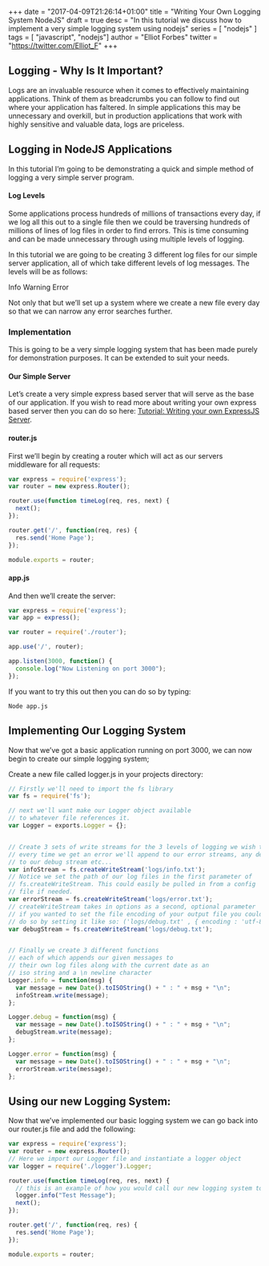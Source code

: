 +++
date = "2017-04-09T21:26:14+01:00"
title = "Writing Your Own Logging System NodeJS"
draft = true
desc = "In this tutorial we discuss how to implement a very simple logging system using nodejs"
series = [ "nodejs" ]
tags = [ "javascript", "nodejs"]
author = "Elliot Forbes"
twitter = "https://twitter.com/Elliot_F"
+++

## Logging - Why Is It Important?

Logs are an invaluable resource when it comes to effectively maintaining applications. Think of them as breadcrumbs you can follow to find out where your application has faltered. In simple applications this may be unnecessary and overkill, but in production applications that work with highly sensitive and valuable data, logs are priceless.

## Logging in NodeJS Applications

In this tutorial I’m going to be demonstrating a quick and simple method of logging a very simple server program. 

#### Log Levels

Some applications process hundreds of millions of transactions every day, if we log all this out to a single file then we could be traversing hundreds of millions of lines of log files in order to find errors. This is time consuming and can be made unnecessary through using multiple levels of logging. 

In this tutorial we are going to be creating 3 different log files for our simple server application, all of which take different levels of log messages. The levels will be as follows:

Info
Warning
Error

Not only that but we’ll set up a system where we create a new file every day so that we can narrow any error searches further. 

### Implementation

This is going to be a very simple logging system that has been made purely for demonstration purposes. It can be extended to suit your needs.

#### Our Simple Server

Let’s create a very simple express based server that will serve as the base of our application. If you wish to read more about writing your own express based server then you can do so here: [Tutorial: Writing your own ExpressJS Server](/javascript/nodejs/creating-a-webserver-with-nodejs/).

#### router.js 

First we’ll begin by creating a router which will act as our servers middleware for all requests:

~~~js
var express = require('express');
var router = new express.Router();

router.use(function timeLog(req, res, next) {
  next();
});

router.get('/', function(req, res) {
  res.send('Home Page');
});

module.exports = router;
~~~

#### app.js

And then we’ll create the server:

~~~js
var express = require('express');
var app = express();

var router = require('./router');

app.use('/', router);

app.listen(3000, function() {
  console.log("Now Listening on port 3000");
});
~~~

If you want to try this out then you can do so by typing:
~~~
Node app.js
~~~

## Implementing Our Logging System

Now that we’ve got a basic application running on port 3000, we can now begin to create our simple logging system; 

Create a new file called logger.js in your projects directory:

~~~js
// Firstly we'll need to import the fs library
var fs = require('fs');

// next we'll want make our Logger object available
// to whatever file references it.
var Logger = exports.Logger = {};


// Create 3 sets of write streams for the 3 levels of logging we wish to do
// every time we get an error we'll append to our error streams, any debug message
// to our debug stream etc...
var infoStream = fs.createWriteStream('logs/info.txt');
// Notice we set the path of our log files in the first parameter of 
// fs.createWriteStream. This could easily be pulled in from a config
// file if needed.
var errorStream = fs.createWriteStream('logs/error.txt');
// createWriteStream takes in options as a second, optional parameter
// if you wanted to set the file encoding of your output file you could
// do so by setting it like so: ('logs/debug.txt' , { encoding : 'utf-8' });
var debugStream = fs.createWriteStream('logs/debug.txt');


// Finally we create 3 different functions
// each of which appends our given messages to 
// their own log files along with the current date as an
// iso string and a \n newline character
Logger.info = function(msg) {
  var message = new Date().toISOString() + " : " + msg + "\n";
  infoStream.write(message);
};

Logger.debug = function(msg) {
  var message = new Date().toISOString() + " : " + msg + "\n";
  debugStream.write(message);
};

Logger.error = function(msg) {
  var message = new Date().toISOString() + " : " + msg + "\n";
  errorStream.write(message);
};
~~~

## Using our new Logging System:

Now that we’ve implemented our basic logging system we can go back into our router.js file and add the following:

~~~js
var express = require('express');
var router = new express.Router();
// Here we import our Logger file and instantiate a logger object
var logger = require('./logger').Logger;

router.use(function timeLog(req, res, next) {
  // this is an example of how you would call our new logging system to log an info message
  logger.info("Test Message");
  next();
});

router.get('/', function(req, res) {
  res.send('Home Page');
});

module.exports = router;

~~~
